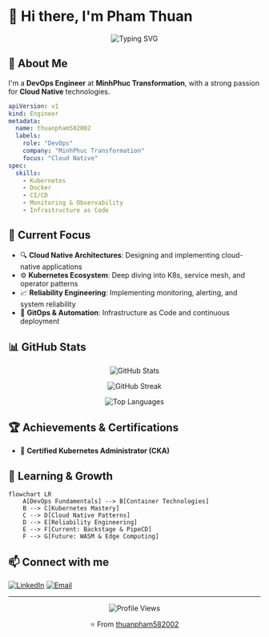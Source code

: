 # 👋 Hi there, I'm Pham Thuan

<div align="center">
  
![Typing SVG](https://readme-typing-svg.herokuapp.com?font=Fira+Code&pause=1000&color=2196F3&center=true&vCenter=true&width=435&lines=DevOps+Engineer;Cloud+Native+Enthusiast;Kubernetes+Specialist)

</div>

## 🚀 About Me

I'm a **DevOps Engineer** at **MinhPhuc Transformation**, with a strong passion for **Cloud Native** technologies.

```yaml
apiVersion: v1
kind: Engineer
metadata:
  name: thuanpham582002
  labels:
    role: "DevOps"
    company: "MinhPhuc Transformation"
    focus: "Cloud Native"
spec:
  skills:
    - Kubernetes
    - Docker
    - CI/CD
    - Monitoring & Observability
    - Infrastructure as Code
```

## 🎯 Current Focus

- 🔍 **Cloud Native Architectures**: Designing and implementing cloud-native applications
- ⚙️ **Kubernetes Ecosystem**: Deep diving into K8s, service mesh, and operator patterns
- 📈 **Reliability Engineering**: Implementing monitoring, alerting, and system reliability
- 🤖 **GitOps & Automation**: Infrastructure as Code and continuous deployment

## 📊 GitHub Stats

<div align="center">
  
![GitHub Stats](https://github-readme-stats.vercel.app/api?username=thuanpham582002&theme=tokyonight&hide_border=false&include_all_commits=true&count_private=true)

![GitHub Streak](https://github-readme-streak-stats.herokuapp.com/?user=thuanpham582002&theme=tokyonight&hide_border=false)

![Top Languages](https://github-readme-stats.vercel.app/api/top-langs/?username=thuanpham582002&theme=tokyonight&hide_border=false&include_all_commits=true&count_private=true&layout=compact)

</div>

## 🏆 Achievements & Certifications

- 🏅 **Certified Kubernetes Administrator (CKA)**

## 🌱 Learning & Growth

```mermaid
flowchart LR
    A[DevOps Fundamentals] --> B[Container Technologies]
    B --> C[Kubernetes Mastery]
    C --> D[Cloud Native Patterns]
    D --> E[Reliability Engineering]
    E --> F[Current: Backstage & PipeCD]
    F --> G[Future: WASM & Edge Computing]
```

## 📫 Connect with me

[![LinkedIn](https://img.shields.io/badge/LinkedIn-%230077B5.svg?style=for-the-badge&logo=linkedin&logoColor=white)](https://linkedin.com/in/tienthuan05082002)
[![Email](https://img.shields.io/badge/Email-D14836?style=for-the-badge&logo=gmail&logoColor=white)](mailto:tienthuan05082002@gmail.com)

---

<div align="center">
  
![Profile Views](https://komarev.com/ghpvc/?username=thuanpham582002&color=blueviolet&style=for-the-badge)

⭐️ From [thuanpham582002](https://github.com/thuanpham582002)

</div>
